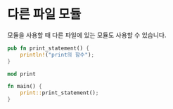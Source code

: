 # 다른 파일 모듈

모듈을 사용할 때 다른 파일에 있는 모듈도 사용할 수 있습니다.

```rust title="print.rs"
pub fn print_statement() {
    println!("print의 함수");
}
```

```rust title="main.rs"
mod print

fn main() {
    print::print_statement();
}
```
